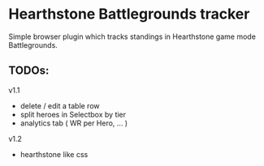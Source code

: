 # Hearthstone Battlegrounds tracker

Simple browser plugin which tracks standings in Hearthstone game mode Battlegrounds.

## TODOs:

v1.1

- delete / edit a table row
- split heroes in Selectbox by tier
- analytics tab ( WR per Hero, ... )

v1.2

- hearthstone like css

